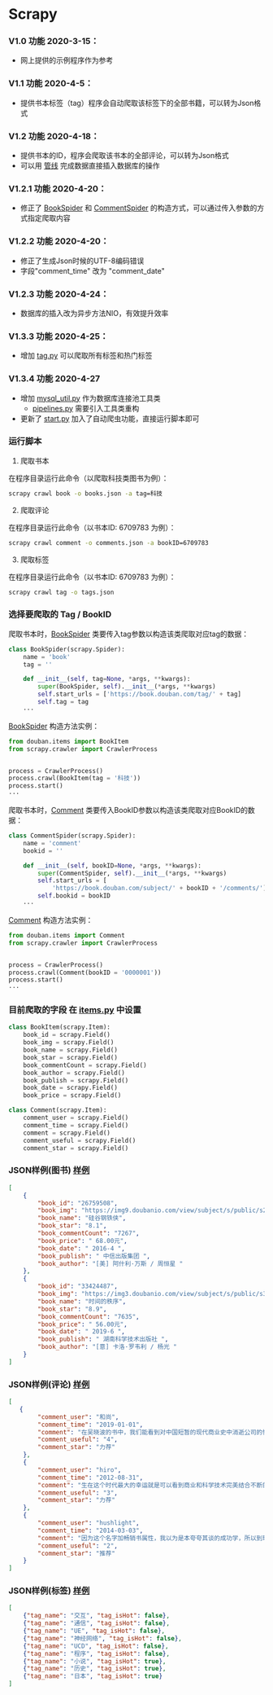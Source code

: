 # Scrapy
### V1.0 功能 2020-3-15：
- 网上提供的示例程序作为参考

### V1.1 功能 2020-4-5：
- 提供书本标签（tag）程序会自动爬取该标签下的全部书籍，可以转为Json格式

### V1.2 功能 2020-4-18：
- 提供书本的ID，程序会爬取该书本的全部评论，可以转为Json格式
- 可以用 [管线](douban/douban/pipelines.py) 完成数据直接插入数据库的操作

### V1.2.1 功能 2020-4-20：
- 修正了 [BookSpider](douban/douban/spiders/book.py) 和 [CommentSpider](douban/douban/spiders/comment.py) 的构造方式，可以通过传入参数的方式指定爬取内容

### V1.2.2 功能 2020-4-20：
- 修正了生成Json时候的UTF-8编码错误
- 字段"comment_time" 改为 "comment_date"
  
### V1.2.3 功能 2020-4-24：
- 数据库的插入改为异步方法NIO，有效提升效率

### V1.3.3 功能 2020-4-25：
- 增加 [tag.py](douban/douban/spiders/tag.py) 可以爬取所有标签和热门标签

### V1.3.4 功能 2020-4-27
- 增加 [mysql_util.py](douban/douban/utils/mysql_util.py) 作为数据库连接池工具类
  - [pipelines.py](douban/douban/pipelines.py) 需要引入工具类重构
- 更新了 [start.py](douban/douban/start.py) 加入了自动爬虫功能，直接运行脚本即可

### 运行脚本

1. 爬取书本

在程序目录运行此命令（以爬取科技类图书为例）：

```bash
scrapy crawl book -o books.json -a tag=科技
```

2. 爬取评论

在程序目录运行此命令（以书本ID: 6709783 为例）：

```bash
scrapy crawl comment -o comments.json -a bookID=6709783
```

3. 爬取标签

在程序目录运行此命令（以书本ID: 6709783 为例）：

```bash
scrapy crawl tag -o tags.json
```

### 选择要爬取的 Tag / BookID 

爬取书本时，[BookSpider](douban/douban/spiders/book.py) 类要传入tag参数以构造该类爬取对应tag的数据：

```python
class BookSpider(scrapy.Spider):
    name = 'book'
    tag = ''

    def __init__(self, tag=None, *args, **kwargs):
        super(BookSpider, self).__init__(*args, **kwargs)
        self.start_urls = ['https://book.douban.com/tag/' + tag]
        self.tag = tag
    ···
```
[BookSpider](douban/douban/spiders/book.py) 构造方法实例：
```python
from douban.items import BookItem
from scrapy.crawler import CrawlerProcess


process = CrawlerProcess()
process.crawl(BookItem(tag = '科技'))
process.start()
···
```

爬取书本时，[Comment](douban/douban/spiders/comment.py) 类要传入BookID参数以构造该类爬取对应BookID的数据：

```python
class CommentSpider(scrapy.Spider):
    name = 'comment'
    bookid = ''

    def __init__(self, bookID=None, *args, **kwargs):
        super(CommentSpider, self).__init__(*args, **kwargs)
        self.start_urls = [
            'https://book.douban.com/subject/' + bookID + '/comments/']
        self.bookid = bookID
    ···
```

[Comment](douban/douban/spiders/comment.py) 构造方法实例：
```python
from douban.items import Comment
from scrapy.crawler import CrawlerProcess


process = CrawlerProcess()
process.crawl(Comment(bookID = '0000001'))
process.start()
···
```

### 目前爬取的字段 在 [items.py](https://github.com/Douban-spider-by-Pipixie/Scrapy/blob/master/douban/douban/items.py) 中设置

```python
class BookItem(scrapy.Item):
    book_id = scrapy.Field()
    book_img = scrapy.Field()
    book_name = scrapy.Field()
    book_star = scrapy.Field()
    book_commentCount = scrapy.Field()
    book_author = scrapy.Field()
    book_publish = scrapy.Field()
    book_date = scrapy.Field()
    book_price = scrapy.Field()

class Comment(scrapy.Item):
    comment_user = scrapy.Field()
    comment_time = scrapy.Field()
    comment = scrapy.Field()
    comment_useful = scrapy.Field()
    comment_star = scrapy.Field()
```

### JSON样例(图书) [样例](https://github.com/Douban-spider-by-Pipixie/Scrapy/blob/master/douban/books.json)
```json
[
    {
        "book_id": "26759508",
        "book_img": "https://img9.doubanio.com/view/subject/s/public/s28571694.jpg",
        "book_name": "硅谷钢铁侠",
        "book_star": "8.1",
        "book_commentCount": "7267",
        "book_price": " 68.00元",
        "book_date": " 2016-4 ",
        "book_publish": " 中信出版集团 ",
        "book_author": "[美] 阿什利·万斯 / 周恒星 "
    },
    {
        "book_id": "33424487",
        "book_img": "https://img3.doubanio.com/view/subject/s/public/s32332471.jpg",
        "book_name": "时间的秩序",
        "book_star": "8.9",
        "book_commentCount": "7635",
        "book_price": " 56.00元",
        "book_date": " 2019-6 ",
        "book_publish": " 湖南科学技术出版社 ",
        "book_author": "[意] 卡洛·罗韦利 / 杨光 "
    }
]
```

### JSON样例(评论) [样例](https://github.com/Douban-spider-by-Pipixie/Scrapy/blob/master/douban/comments.json)
```json
[
   {
        "comment_user": "和尚",
        "comment_time": "2019-01-01",
        "comment": "在吴晓波的书中，我们能看到对中国短暂的现代商业史中消逝公司的惋惜，实际上我们也常假设：某某公司若还存在会如何。但世间没有如果，这本书给了一个很独特的视角：“一个公司的死亡是对社会最后的一次贡献”。既然一个公司无法再适应，那能通过自身的消逝为后来者提供警示和腾出市场资源，伤害的是自己，但有利于整个社会。这个自由主义十足的观点，也适用于我们这个正在极度变化和充满竞争中社会的每个个体。",
        "comment_useful": "4",
        "comment_star": "力荐"
    },
    {
        "comment_user": "hiro",
        "comment_time": "2012-08-31",
        "comment": "生在这个时代最大的幸运就是可以看到商业和科学技术完美结合不断的改变这个世界的面貌，不断的改变我们的生活方式。   吴军博士不断的说能赶上科技发展的浪潮便不枉此生，每次读到这，心里都很不受用。",
        "comment_useful": "3",
        "comment_star": "力荐"
    },
    {
        "comment_user": "hushlight",
        "comment_time": "2014-03-03",
        "comment": "因为这个名字加畅销书属性，我以为是本夸夸其谈的成功学，所以到现在才看完。蛮有意思的IT史，文笔朴实生动。批评的声音多指此书结论过于简略，细节失之确凿，没有一手材料。我嚼着这书本来定位也不是商学院案例分析，几十块钱能让你知道以前不知道的东西，还想要什么啊",
        "comment_useful": "2",
        "comment_star": "推荐"
    }
]
```

### JSON样例(标签) [样例](douban/tags.json)
```json
[
    {"tag_name": "交互", "tag_isHot": false},
    {"tag_name": "通信", "tag_isHot": false},
    {"tag_name": "UE", "tag_isHot": false},
    {"tag_name": "神经网络", "tag_isHot": false},
    {"tag_name": "UCD", "tag_isHot": false},
    {"tag_name": "程序", "tag_isHot": false},
    {"tag_name": "小说", "tag_isHot": true},
    {"tag_name": "历史", "tag_isHot": true},
    {"tag_name": "日本", "tag_isHot": true}
]
```
